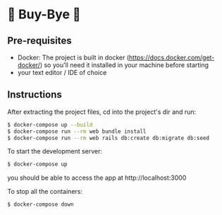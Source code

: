 #  👋 Buy-Bye 👋

## Pre-requisites

* Docker: The project is built in docker (https://docs.docker.com/get-docker/) so you'll need it installed in your machine before starting
* your text editor / IDE of choice

## Instructions

After extracting the project files, cd into the project's dir and run:

```bash
$ docker-compose up --build
$ docker-compose run --rm web bundle install
$ docker-compose run --rm web rails db:create db:migrate db:seed
```

To start the development server:

```bash
$ docker-compose up
```

you should be able to access the app at http://localhost:3000

To stop all the containers:

```bash
$ docker-compose down
```
